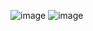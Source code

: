 ![image](https://github.com/karpo27/Exercism_Python/assets/54405665/1e8de2b9-ddc6-4711-9713-037d21631515)
![image](https://github.com/karpo27/Exercism_Python/assets/54405665/a081572e-bdcc-412a-b503-6b032fb04aa7)
